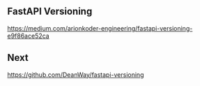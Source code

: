 
## FastAPI Versioning

https://medium.com/arionkoder-engineering/fastapi-versioning-e9f86ace52ca


## Next
https://github.com/DeanWay/fastapi-versioning
